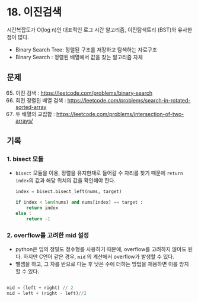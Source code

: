# 18. 이진검색

시간복잡도가 O(log n)인 대표적인 로그 시간 알고리즘, 이진탐색트리 (BST)와 유사한 점이 많다.

- Binary Search Tree: 정렬된 구조를 저장하고 탐색하는 자료구조
- Binary Search : 정렬된 배열에서 값을 찾는 알고리즘 자체

## 문제

65. 이진 검색 : https://leetcode.com/problems/binary-search
66. 회전 정렬된 배열 검색 : https://leetcode.com/problems/search-in-rotated-sorted-array
67. 두 배열의 교집합 : https://leetcode.com/problems/intersection-of-two-arrays/

## 기록

### 1. bisect 모듈

- `bisect` 모듈을 이용, 정렬을 유지한채로 들어갈 수 자리를 찾기 때문에 `return index`의 값과 해당 위치의 값을 확인해야 한다.

  ```python
  index = bisect.bisect_left(nums, target)

  if index < len(nums) and nums[index] == target :
      return index
  else :
      return -1
  ```

### 2. overflow를 고려한 mid 설정

- python은 임의 정밀도 정수형를 사용하기 때문에, overflow를 고려하지 않아도 된다. 하지만 C언어 같은 경우, `mid` 의 계산에서 overflow가 발생할 수 있다.
- 뺄셈을 하고, 그 차를 반으로 다눈 후 낮은 수에 더하는 방법을 채용하면 이를 방지할 수 있다.

```python

mid = (left + right) // 2
mid = left + (right - left)//2
```
